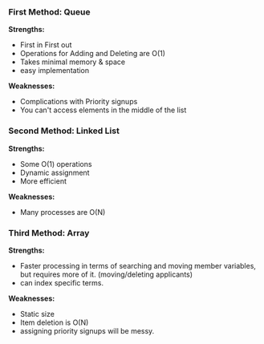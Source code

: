 ### First Method: Queue

**Strengths:**
- First in First out
- Operations for Adding and Deleting are O(1)
- Takes minimal memory & space
- easy implementation

**Weaknesses:**
- Complications with Priority signups
- You can't access elements in the middle of the list


### Second Method: Linked List

**Strengths:**
- Some O(1) operations 
- Dynamic assignment
- More efficient

**Weaknesses:**
- Many processes are O(N)


### Third Method: Array

**Strengths:**
- Faster processing in terms of searching and moving member variables, but requires more of it.
	(moving/deleting applicants)
- can index specific terms.

**Weaknesses:**
- Static size
- Item deletion is O(N)
- assigning priority signups will be messy.
